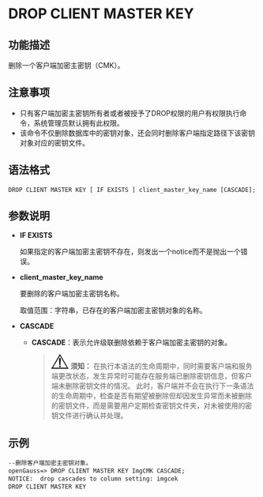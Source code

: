# DROP CLIENT MASTER KEY<a name="ZH-CN_TOPIC_0294528090"></a>

## 功能描述<a name="zh-cn_topic_0059778607_s8dcd69edcfca47eb88ddb451a360b362"></a>

删除一个客户端加密主密钥（CMK）。

## 注意事项<a name="section7595101213507"></a>

-   只有客户端加密主密钥所有者或者被授予了DROP权限的用户有权限执行命令，系统管理员默认拥有此权限。
-   该命令不仅删除数据库中的密钥对象，还会同时删除客户端指定路径下该密钥对象对应的密钥文件。

## 语法格式<a name="zh-cn_topic_0059778607_seefd39b3ef1942df9e333846afd3a56c"></a>

```
DROP CLIENT MASTER KEY [ IF EXISTS ] client_master_key_name [CASCADE];
```

## 参数说明<a name="zh-cn_topic_0059778607_sad5ef99cc3a043838c29c5bdde9caab3"></a>

-   **IF EXISTS**

    如果指定的客户端加密主密钥不存在，则发出一个notice而不是抛出一个错误。

-   **client\_master\_key\_name**

    要删除的客户端加密主密钥名称。

    取值范围：字符串，已存在的客户端加密主密钥对象的名称。

-   **CASCADE**
    -   **CASCADE**：表示允许级联删除依赖于客户端加密主密钥的对象。

        >![](public_sys-resources/icon-notice.gif) **须知：** 
        >在执行本语法的生命周期中，同时需要客户端和服务端更改状态，发生异常时可能存在服务端已删除密钥信息，但客户端未删除密钥文件的情况。
        >此时，客户端并不会在执行下一条语法的生命周期中，检查是否有期望被删除但却因发生异常而未被删除的密钥文件，而是需要用户定期检查密钥文件夹，对未被使用的密钥文件进行确认并处理。



## **示例**<a name="section162746130164"></a>

```
--删除客户端加密主密钥对象。
openGauss=> DROP CLIENT MASTER KEY ImgCMK CASCADE;
NOTICE:  drop cascades to column setting: imgcek
DROP CLIENT MASTER KEY
```


